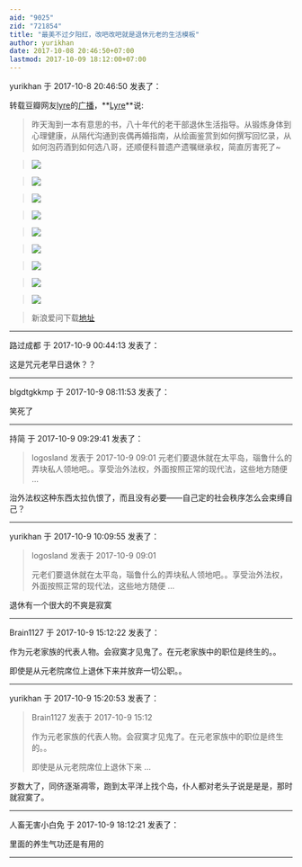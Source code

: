 ```yaml
---
aid: "9025"
zid: "721854"
title: "最美不过夕阳红，改吧改吧就是退休元老的生活模板"
author: yurikhan
date: 2017-10-08 20:46:50+07:00
lastmod: 2017-10-09 18:12:00+07:00
---
```


yurikhan 于 2017-10-8 20:46:50 发表了：

转载豆瓣网友[lyre](https://www.douban.com/people/jjli/)的[广播](https://www.douban.com/people/jjli/statuses)，**[Lyre](https://www.douban.com/people/jjli/)**说:

> 昨天淘到一本有意思的书，八十年代的老干部退休生活指导。从锻炼身体到心理健康，从隔代沟通到丧偶再婚指南，从绘画鉴赏到如何撰写回忆录，从如何泡药酒到如何选八哥，还顺便科普遗产遗嘱继承权，简直厉害死了~

> ![](https://img1.doubanio.com/view/status/raw/public/4d8e78024ba18a9.jpg)

> ![](https://img1.doubanio.com/view/status/raw/public/2fbb3f7c2e1a5cb.jpg)

> ![](https://img3.doubanio.com/view/status/raw/public/5e36a8cdfe40f90.jpg)

> ![](https://img3.doubanio.com/view/status/raw/public/4e488fb56b61fee.jpg)

> ![](https://img1.doubanio.com/view/status/raw/public/95a48f4fd962469.jpg)

> ![](https://img1.doubanio.com/view/status/raw/public/d6ba684f2c8a6ac.jpg)

> ![](https://img3.doubanio.com/view/status/raw/public/d64a5a3e4cda8f3.jpg)

> ![](https://img3.doubanio.com/view/status/raw/public/0c0c26122c6cc7f.jpg)

> ![](https://img3.doubanio.com/view/status/raw/public/4bdd87fa45df652.jpg)

> 新浪爱问下载[地址](http://ishare.iask.sina.com.cn/f/12867681.html)

---

路过成都 于 2017-10-9 00:44:13 发表了：

这是咒元老早日退休？？

---

blgdtgkkmp 于 2017-10-9 08:11:53 发表了：

笑死了

---

持简 于 2017-10-9 09:29:41 发表了：

> logosland 发表于 2017-10-9 09:01 元老们要退休就在太平岛，瑙鲁什么的弄块私人领地吧。。享受治外法权，外面按照正常的现代法，这些地方随便 ...

治外法权这种东西太拉仇恨了，而且没有必要——自己定的社会秩序怎么会束缚自己？

---

yurikhan 于 2017-10-9 10:09:55 发表了：

> logosland 发表于 2017-10-9 09:01
>
> 元老们要退休就在太平岛，瑙鲁什么的弄块私人领地吧。。享受治外法权，外面按照正常的现代法，这些地方随便 ...

退休有一个很大的不爽是寂寞

---

Brain1127 于 2017-10-9 15:12:22 发表了：

作为元老家族的代表人物。会寂寞才见鬼了。在元老家族中的职位是终生的。。

即使是从元老院席位上退休下来并放弃一切公职。。

---

yurikhan 于 2017-10-9 15:20:53 发表了：

> Brain1127 发表于 2017-10-9 15:12
>
> 作为元老家族的代表人物。会寂寞才见鬼了。在元老家族中的职位是终生的。。
>
> 即使是从元老院席位上退休下来 ...

岁数大了，同侪逐渐凋零，跑到太平洋上找个岛，仆人都对老头子说是是是，那时就寂寞了。

---

人畜无害小白免 于 2017-10-9 18:12:21 发表了：

里面的养生气功还是有用的

---
